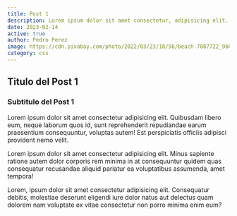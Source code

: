 ```yaml
---
title: Post 1
description: Lorem ipsum dolor sit amet consectetur, adipisicing elit. Corporis assumenda harum minima et, consequatur suscipit enim pariatur optio totam expedita vel
date: 2023-02-14
active: true
author: Pedro Perez
image: https://cdn.pixabay.com/photo/2022/03/23/18/56/beach-7087722_960_720.jpg
category: css
---
```


## Titulo del Post 1

### Subtitulo del Post 1

Lorem ipsum dolor sit amet consectetur adipisicing elit. Quibusdam libero eum, neque laborum quos id, sunt reprehenderit repudiandae earum praesentium consequuntur, voluptas autem! Est perspiciatis officiis adipisci provident nemo velit.

Lorem ipsum dolor sit amet consectetur adipisicing elit. Minus sapiente ratione autem dolor corporis rem minima in at consequuntur quidem quas consequatur recusandae aliquid pariatur ea voluptatibus assumenda, amet tempora!

Lorem, ipsum dolor sit amet consectetur adipisicing elit. Consequatur debitis, molestiae deserunt eligendi iure dolor natus aut delectus quam dolorem nam voluptate ex vitae consectetur non porro minima enim eum?
